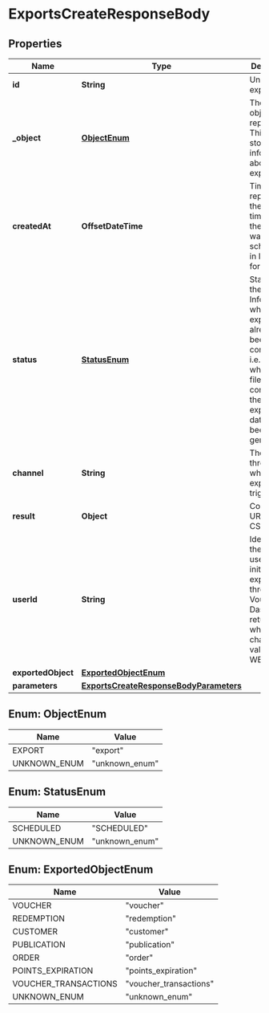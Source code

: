 

# ExportsCreateResponseBody


## Properties

| Name | Type | Description | Notes |
|------------ | ------------- | ------------- | -------------|
|**id** | **String** | Unique export ID. |  [optional] |
|**_object** | [**ObjectEnum**](#ObjectEnum) | The type of object being represented. This object stores information about the export. |  [optional] |
|**createdAt** | **OffsetDateTime** | Timestamp representing the date and time when the export was scheduled in ISO 8601 format. |  [optional] |
|**status** | [**StatusEnum**](#StatusEnum) | Status of the export. Informs you whether the export has already been completed, i.e. indicates whether the file containing the exported data has been generated. |  [optional] |
|**channel** | **String** | The channel through which the export was triggered. |  [optional] |
|**result** | **Object** | Contains the URL of the CSV file. |  [optional] |
|**userId** | **String** | Identifies the specific user who initiated the export through the Voucherify Dashboard; returned when the channel value is WEBSITE. |  [optional] |
|**exportedObject** | [**ExportedObjectEnum**](#ExportedObjectEnum) |  |  [optional] |
|**parameters** | [**ExportsCreateResponseBodyParameters**](ExportsCreateResponseBodyParameters.md) |  |  [optional] |



## Enum: ObjectEnum

| Name | Value |
|---- | -----|
| EXPORT | &quot;export&quot; |
| UNKNOWN_ENUM | &quot;unknown_enum&quot; |



## Enum: StatusEnum

| Name | Value |
|---- | -----|
| SCHEDULED | &quot;SCHEDULED&quot; |
| UNKNOWN_ENUM | &quot;unknown_enum&quot; |



## Enum: ExportedObjectEnum

| Name | Value |
|---- | -----|
| VOUCHER | &quot;voucher&quot; |
| REDEMPTION | &quot;redemption&quot; |
| CUSTOMER | &quot;customer&quot; |
| PUBLICATION | &quot;publication&quot; |
| ORDER | &quot;order&quot; |
| POINTS_EXPIRATION | &quot;points_expiration&quot; |
| VOUCHER_TRANSACTIONS | &quot;voucher_transactions&quot; |
| UNKNOWN_ENUM | &quot;unknown_enum&quot; |



